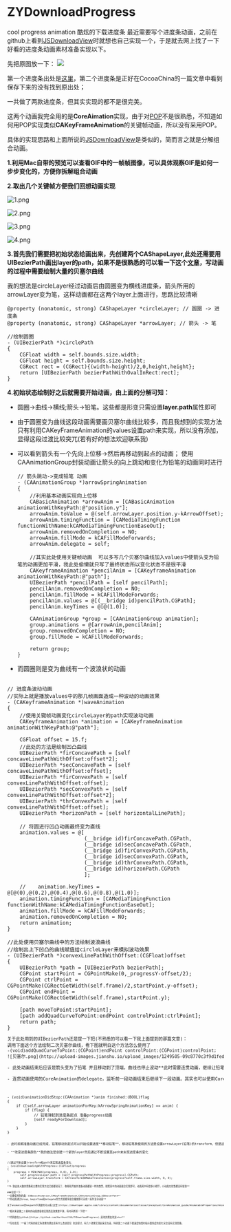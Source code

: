 # ZYDownloadProgress
cool progress animation 酷炫的下载进度条
最近需要写个进度条动画，之前在github上看到[JSDownloadView](https://github.com/Josin22/JSDownloadView)时就想也自己实现一个，于是就去网上找了一下好看的进度条动画素材准备实现以下。
  
先把原图放一下：
![
![](http://upload-images.jianshu.io/upload_images/1249505-04140c363a414341.gif?imageMogr2/auto-orient/strip)
](http://upload-images.jianshu.io/upload_images/1249505-a143ba1e530ce372.gif?imageMogr2/auto-orient/strip)

第一个进度条出处是[这里](https://www.uplabs.com/posts/svg-pencil-download)，第二个进度条是正好在CocoaChina的一篇文章中看到保存下来的没有找到原出处；

一共做了两款进度条，但其实实现的都不是很完美。

这两个动画我完全用的是**CoreAimation**实现，由于对[POP](https://github.com/facebook/pop)不是很熟悉，不知道如何用POP实现类似**CAKeyFrameAnimation**的关键帧动画，所以没有采用POP。

具体的实现思路和上面所说的[JSDownloadView](https://github.com/Josin22/JSDownloadView)是类似的，简而言之就是分解组合动画。

**1.利用Mac自带的预览可以查看GIF中的一帧帧图像，可以具体观察GIF是如何一步步变化的，方便你拆解组合动画**

**2.取出几个关键帧方便我们回想动画实现**

![1.png](http://upload-images.jianshu.io/upload_images/1249505-c9a69d8e72b56b22.png?imageMogr2/auto-orient/strip%7CimageView2/2/w/1240)

![2.png](http://upload-images.jianshu.io/upload_images/1249505-9c17b39dcd88811e.png?imageMogr2/auto-orient/strip%7CimageView2/2/w/1240)

![3.png](http://upload-images.jianshu.io/upload_images/1249505-aee247e374caaa95.png?imageMogr2/auto-orient/strip%7CimageView2/2/w/1240)

![4.png](http://upload-images.jianshu.io/upload_images/1249505-4fdbb0d7af261df2.png?imageMogr2/auto-orient/strip%7CimageView2/2/w/1240)

**3.首先我们需要把初始状态给画出来，先创建两个CAShapeLayer,此处还需要用UIBezierPath画出layer的path，如果不是很熟悉的可以看一下这个[文章](http://blog.csdn.net/u014286994/article/details/51316941)，写动画的过程中需要绘制大量的贝塞尔曲线**

我的想法是circleLayer经过动画后由圆圈变为横线进度条，箭头所用的arrowLayer变为笔，这样动画都在这两个layer上面进行，思路比较清晰

    @property (nonatomic, strong) CAShapeLayer *circleLayer; // 圆圈 -> 进度条
    @property (nonatomic, strong) CAShapeLayer *arrowLayer; // 箭头 -> 笔
    
    //绘制圆圈
    - (UIBezierPath *)circlePath
    {
        CGFloat width = self.bounds.size.width;
        CGFloat height = self.bounds.size.height;
        CGRect rect = (CGRect){(width-height)/2,0,height,height};
        return [UIBezierPath bezierPathWithOvalInRect:rect];
    }
**4.初始状态绘制好之后就需要开始动画，由上面的分解可知：** 
- 圆圈->曲线->横线;箭头->铅笔。这些都是形变只需设置**layer.path**属性即可

- 由于圆圈变为曲线这段动画需要画贝塞尔曲线比较多，而且我想到的实现方法只有利用CAKeyFrameAnimation的values设置path来实现，所以没有添加，显得这段过渡比较突兀(若有好的想法欢迎联系我)
- 可以看到箭头有一个先向上位移->然后再移动到起点的动画；
  使用CAAnimationGroup封装动画让箭头的向上跳动和变化为铅笔的动画同时进行

      // 箭头跳动->变成铅笔 动画
      - (CAAnimationGroup *)arrowSpringAnimation
      {
          //利用基本动画实现向上位移
          CABasicAnimation *arrowAnim = [CABasicAnimation animationWithKeyPath:@"position.y"];
          arrowAnim.toValue = @(self.arrowLayer.position.y-kArrowOffset);
          arrowAnim.timingFunction = [CAMediaTimingFunction functionWithName:kCAMediaTimingFunctionEaseOut];
          arrowAnim.removedOnCompletion = NO;
          arrowAnim.fillMode = kCAFillModeForwards;
          arrowAnim.delegate = self;

          //其实此处使用关键帧动画  可以多写几个贝塞尔曲线加入values中使箭头变为铅笔的动画更加平滑，我此处偷懒就只写了最终状态所以变化状态不是很平滑
          CAKeyframeAnimation *pencilAnim = [CAKeyframeAnimation animationWithKeyPath:@"path"];
          UIBezierPath *pencilPath = [self pencilPath];
          pencilAnim.removedOnCompletion = NO;
          pencilAnim.fillMode = kCAFillModeForwards;
          pencilAnim.values = @[(__bridge id)pencilPath.CGPath];
          pencilAnim.keyTimes = @[@(1.0)];
    
          CAAnimationGroup *group = [CAAnimationGroup animation];
          group.animations = @[arrowAnim,pencilAnim];
          group.removedOnCompletion = NO;
          group.fillMode = kCAFillModeForwards;
    
          return group;
      }

- 而圆圈则是变为曲线有一个波浪状的动画
<pre><code>
// 进度条波动动画
//实际上就是播放values中的那几帧画面造成一种波动的动画效果
- (CAKeyframeAnimation *)waveAnimation
{
    //使用关键帧动画变化circleLayer的path实现波动动画
    CAKeyframeAnimation *animation = [CAKeyframeAnimation animationWithKeyPath:@"path"];

    CGFloat offset = 15.f;
    //此处的方法是绘制凹凸曲线
    UIBezierPath *firConcavePath = [self concaveLinePathWithOffset:offset*2];
    UIBezierPath *secConcavePath = [self concaveLinePathWithOffset:offset];
    UIBezierPath *firConvexPath = [self convexLinePathWithOffset:offset];
    UIBezierPath *secConvexPath = [self convexLinePathWithOffset:offset*2];
    UIBezierPath *thrConvexPath = [self convexLinePathWithOffset:offset];
    UIBezierPath *horizonPath = [self horizontalLinePath];

    // 将圆进行凹凸动画最终变为直线
    animation.values = @[
                         (__bridge id)firConcavePath.CGPath,
                         (__bridge id)secConcavePath.CGPath,
                         (__bridge id)firConvexPath.CGPath,
                         (__bridge id)secConvexPath.CGPath,
                         (__bridge id)thrConvexPath.CGPath,
                         (__bridge id)horizonPath.CGPath
                         ];

    //    animation.keyTimes = @[@(0),@(0.2),@(0.4),@(0.6),@(0.8),@(1.0)];
    animation.timingFunction = [CAMediaTimingFunction functionWithName:kCAMediaTimingFunctionEaseOut];
    animation.fillMode = kCAFillModeForwards;
    animation.removedOnCompletion = NO;
    return animation;
}

//此处使用贝塞尔曲线中的方法绘制波浪曲线
//绘制出上下凹凸的曲线赋值给circleLayer来模拟波动效果
- (UIBezierPath *)convexLinePathWithOffset:(CGFloat)offset
{
    UIBezierPath *path = [UIBezierPath bezierPath];
    CGPoint startPoint = CGPointMake(0,_progressY-offset/2);
    CGPoint ctrlPoint = CGPointMake(CGRectGetWidth(self.frame)/2,startPoint.y-offset);
    CGPoint endPoint = CGPointMake(CGRectGetWidth(self.frame),startPoint.y);

    [path moveToPoint:startPoint];
    [path addQuadCurveToPoint:endPoint controlPoint:ctrlPoint];
    return path;
}
<code/><pre/>
关于此处用到的UIBezierPath还是提一下把(不熟悉的可以看一下我上面提到的那篇文章)：
调用下面这个方法绘制二次贝塞尔曲线，看下图就明白这个方法怎么使用了  
-(void)addQuadCurveToPoint:(CGPoint)endPoint controlPoint:(CGPoint)controlPoint;
![贝塞尔.png](http://upload-images.jianshu.io/upload_images/1249505-09c8770c3f9d1fed.png?imageMogr2/auto-orient/strip%7CimageView2/2/w/1240)

- 此处动画结束后应该是箭头变为了铅笔 并且移动到了顶端，曲线也停止波动**此时需要连贯动画，继续让铅笔移动到进度条起点，并开始进度动画，**铅笔移动到起点的动画也就是绘一段移动曲线，只要能算出起点终点就没什么问题，此处不再赘述。

- 连贯动画使用的CoreAnimation的delegate，监听前一段动画结束后继续下一段动画。其实也可以使用CoreAnimation中的**beginTime**属性，只要你能将动画开始结束时间算的很清楚使用这个方法也很不错。若你使用**POP**实现动画的话，POP有动画完成的**completionBlock**则更方便

<pre><code>
- (void)animationDidStop:(CAAnimation *)anim finished:(BOOL)flag
{
    if ([self.arrowLayer animationForKey:kArrowSpringAnimationKey] == anim) {
        if (flag) {
            // 铅笔弹起到进度条起点 准备progress动画
            [self readyForDownload];
        }
    }
}
<code/><pre/>

- 此时前期准备动画已经完成，铅笔移动到起点可以开始设置进度**移动铅笔**。移动铅笔我使用的方法是设置arrowLayer(铅笔)的transform，但是这样做的缺点就是你在之后算一些贝塞尔曲线的路径时，要注意**layer的transform属性**

- **改变进度条颜色**我的做法是创建一个新的layer然后通过不断设置其path来实现进度条的变化
<pre><code>
//通过不断设置transform和path来实现进度条变化
- (void)downloadingWithProgress:(CGFloat)progress
{
    progress = MIN(MAX(progress, 0.0), 1.0);
        self.progressLayer.path = [self progressPathWithProgress:progress].CGPath;
        self.arrowLayer.transform = CATransform3DMakeTranslation(progress*self.frame.size.width, 0, 0);
}
<code/><pre/>
**5.到此处大致的思路和主要的实现方法已经都说完了，收尾和开始的准备动画都是一样的类型，按照其中的动画组合实现即可，动画其中有很多小细节，小动画文章里都没有提到**

###总结一下：
**主要使用到的类：CABasicAnimation,CAKeyFrameAnimation,CAAnimationGroup,UIBezierPath**
**将动画通过Group，beginTime和delegate的方式按顺序组合播放即可完成一系列复杂动画**

关于animation的keypath不清楚的可以看[这里](https://developer.apple.com/library/content/documentation/Cocoa/Conceptual/CoreAnimation_guide/AnimatableProperties/AnimatableProperties.html#//apple_ref/doc/uid/TP40004514-CH11-SW1)

**相对来说第二个素材的动画更容易实现而且效果更平滑，有时间再写一下把**

**代码放在[github](https://github.com/Karthus1110/ZYDownloadProgress),喜欢的朋友欢迎star**

**写在最后：**看了代码的和实际效果的朋友若有什么改进意见 欢迎探讨，有几个效果实现起来实在差，特别第二个动画下载速度快慢时指示器角度的变化完全没有实现思路。


